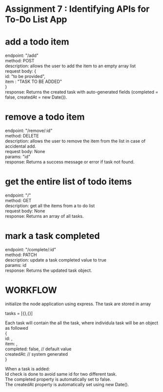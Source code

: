 # Assignment 7 : Identifying APIs for To-Do List App

# add a todo item
endpoint: "/add"<br>
method: POST<br>
description: allows the user to add the item to an empty array list<br>
request body: {<br>
    id: "to be provided",<br>
    item : "TASK TO BE ADDED"<br>
    }<br>
response: Returns the created task with auto-generated fields (completed = false, createdAt = new Date()).<br>


# remove a todo item
endpoint: "/remove/:id"<br>
method: DELETE<br>
description: allows the user to remove the item from the list in case of accidental add.<br>
request body: None<br>
params: "id"<br>
response: Returns a success message or error if task not found.<br>


# get the entire list of todo items
endpoint: "/"<br>
method: GET<br>
description: get all the items from a to do list<br>
request body: None<br>
response: Returns an array of all tasks.<br>


# mark a task completed
endpoint: "/complete/:id"<br>
method: PATCH<br>
description: update a task completed value to true<br>
params: id<br>
response: Returns the updated task object.<br>


# WORKFLOW
initialize the node application using express. The task are stored in array<br>

tasks = [{},{}]<br>

Each task will contain the all the task, where individula task will be an object as followed<br>
{<br>
    id: <unique identifier>,<br>
    item: <task description>,<br>
    completed: false,       // default value<br>
    createdAt: <timestamp>   // system generated<br>
}<br>

When a task is added:<br>
    Id check is done to avoid same id for two different task.<br>
    The completed property is automatically set to false.<br>
    The createdAt property is automatically set using new Date().<br>

